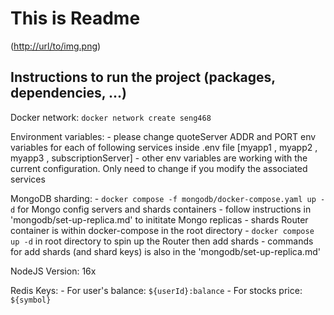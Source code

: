 # This is Readme
([http://url/to/img.png](https://github.com/Shaun7heSheep/Day-Trading-System/blob/1d56a738263b4a07c53fe2c7dfeb2d7ef57cbac6/system%20design.png))

## Instructions to run the project (packages, dependencies, ...)

Docker network: `docker network create seng468`

Environment variables:
    - please change quoteServer ADDR and PORT env variables for each of following services inside .env file
        [myapp1 , myapp2 , myapp3 , subscriptionServer]
    - other env variables are working with the current configuration. Only need to change if you modify the associated services

MongoDB sharding:
    - `docker compose -f mongodb/docker-compose.yaml up -d` for Mongo config servers and shards containers
    - follow instructions in 'mongodb/set-up-replica.md' to inititate Mongo replicas
    - shards Router container is within docker-compose in the root directory
    - `docker compose up -d` in root directory to spin up the Router then add shards
    - commands for add shards (and shard keys) is also in the 'mongodb/set-up-replica.md' 

NodeJS Version: 16x

Redis Keys:
    - For user's balance: `${userId}:balance` 
    - For stocks price: `${symbol}`
